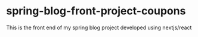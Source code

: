 # spring-blog-front-project-coupons
This is the front end of my spring blog project developed using nextjs/react
